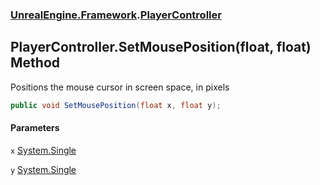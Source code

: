 ### [UnrealEngine.Framework](./UnrealEngine-Framework.md 'UnrealEngine.Framework').[PlayerController](./PlayerController.md 'UnrealEngine.Framework.PlayerController')
## PlayerController.SetMousePosition(float, float) Method
Positions the mouse cursor in screen space, in pixels  
```csharp
public void SetMousePosition(float x, float y);
```
#### Parameters
<a name='UnrealEngine-Framework-PlayerController-SetMousePosition(float_float)-x'></a>
`x` [System.Single](https://docs.microsoft.com/en-us/dotnet/api/System.Single 'System.Single')  
  
<a name='UnrealEngine-Framework-PlayerController-SetMousePosition(float_float)-y'></a>
`y` [System.Single](https://docs.microsoft.com/en-us/dotnet/api/System.Single 'System.Single')  
  
